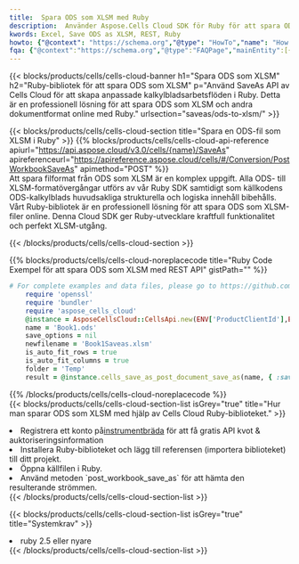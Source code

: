 ```yaml
---
title:  Spara ODS som XLSM med Ruby
description:  Använder Aspose.Cells Cloud SDK för Ruby för att spara ODS-formatfil som XLSM-formatfil.
kwords: Excel, Save ODS as XLSM, REST, Ruby
howto: {"@context": "https://schema.org","@type": "HowTo","name": "How to save ODS as XLSM using the Cells Cloud Ruby library.","description": "How to save ODS as XLSM using the Cells Cloud Ruby library.","image": {"@type": "ImageObject"},"url": "/ruby/saveas/ods-to-xlsm/","step": [{ "@type": "HowToStep","name": "How to save ODS as XLSM using the Cells Cloud Ruby library. step 1", "image": {"@type": "ImageObject",},"url": "/ruby/saveas/ods-to-xlsm/","text": "Register an account at <a href='https://dashboard.aspose.cloud/'>Dashboard</a> to get free API quota & authorization details",},{ "@type": "HowToStep","name": "How to save ODS as XLSM using the Cells Cloud Ruby library. step 1", "image": {"@type": "ImageObject",},"url": "/ruby/saveas/ods-to-xlsm/","text": "Install Ruby library and add the reference (import the library) to your project.",},{ "@type": "HowToStep","name": "How to save ODS as XLSM using the Cells Cloud Ruby library. step 1", "image": {"@type": "ImageObject",},"url": "/ruby/saveas/ods-to-xlsm/","text": "Open the source file in Ruby.",},{ "@type": "HowToStep","name": "How to save ODS as XLSM using the Cells Cloud Ruby library. step 1", "image": {"@type": "ImageObject",},"url": "/ruby/saveas/ods-to-xlsm/","text": "Use the `post_workbook_save_as` method to retrieve the resulting stream.",}, ],"supply": {"@type": "HowToSupply","name": "document"},"tool": [{"@type": "HowToTool","name": "RubyMine, Visual Studio Code, Aptana Studio, NetBeans"},{"@type": "HowToTool","name": "Aspose Cells"}],"totalTime": "PT6M"}
fqa: {"@context":"https://schema.org","@type":"FAQPage","mainEntity":[{"@type":"Question","name":"Why save file as other formats file in C# using REST API?","acceptedAnswer":{"@type":"Answer","text":"Documents are encoded in many ways, and some files may be incompatible with the software you use. To open and read such files, just save them as appropriate file formats.<br/><ol><li>Install .NET SDK and add the reference (import the library) to your project.</li><li>Open the source file in C# using REST API.</li><li>Call the PostWorkbookSaveAsRequest() method, passing an output filename with required extension.</li><li>Get the result of save as a separate file.</li></ol>"}},{"@type":"Question","name":"What file formats can I save as with your C# library?","acceptedAnswer":{"@type":"Answer","text":"We support a variety of file formats for conversion using .NET library, including XLSX, Excel, xls , PDF, CSV, HTML, Markdown, XML, PNG, JPG, TIFF, Json, TXT and many more."}},{"@type":"Question","name":"What is the maximum allowed file size for conversion using this .NET library?","acceptedAnswer":{"@type":"Answer","text":"There are no file size limits for format conversions using .NET library."}}]}
---
```

{{< blocks/products/cells/cells-cloud-banner h1="Spara ODS som XLSM" h2="Ruby-bibliotek för att spara ODS som XLSM" p="Använd SaveAs API av Cells Cloud för att skapa anpassade kalkylbladsarbetsflöden i Ruby. Detta är en professionell lösning för att spara ODS som XLSM och andra dokumentformat online med Ruby." urlsection="saveas/ods-to-xlsm/" >}}

{{< blocks/products/cells/cells-cloud-section title="Spara en ODS-fil som XLSM i Ruby" >}}
{{% blocks/products/cells/cells-cloud-api-reference apiurl="https://api.aspose.cloud/v3.0/cells/{name}/SaveAs" apireferenceurl="https://apireference.aspose.cloud/cells/#/Conversion/PostWorkbookSaveAs" apimethod="POST" %}}
<br/>
Att spara filformat från ODS som XLSM är en komplex uppgift. Alla ODS- till XLSM-formatövergångar utförs av vår Ruby SDK samtidigt som källkodens ODS-kalkylblads huvudsakliga strukturella och logiska innehåll bibehålls. Vårt Ruby-bibliotek är en professionell lösning för att spara ODS som XLSM-filer online. Denna Cloud SDK ger Ruby-utvecklare kraftfull funktionalitet och perfekt XLSM-utgång.

{{< /blocks/products/cells/cells-cloud-section >}}

{{% blocks/products/cells/cells-cloud-noreplacecode title="Ruby Code Exempel för att spara ODS som XLSM med REST API" gistPath="" %}}
  
```ruby
# For complete examples and data files, please go to https://github.com/aspose-cells-cloud/aspose-cells-cloud-ruby/
    require 'openssl'
    require 'bundler'
    require 'aspose_cells_cloud'
    @instance = AsposeCellsCloud::CellsApi.new(ENV['ProductClientId'],ENV['ProductClientSecret'])
    name = 'Book1.ods'
    save_options = nil
    newfilename = 'Book1Saveas.xlsm'
    is_auto_fit_rows = true
    is_auto_fit_columns = true
    folder = 'Temp'
    result = @instance.cells_save_as_post_document_save_as(name, { :save_options=>save_options, :newfilename=>(folder+"/"+newfilename), :is_auto_fit_rows=>is_auto_fit_rows, :is_auto_fit_columns=>is_auto_fit_columns, :folder=>folder})
```
  
{{% /blocks/products/cells/cells-cloud-noreplacecode %}}
<br/>
{{< blocks/products/cells/cells-cloud-section-list isGrey="true" title="Hur man sparar ODS som XLSM med hjälp av Cells Cloud Ruby-biblioteket." >}}
<li> Registrera ett konto på<a href="https://dashboard.aspose.cloud/">instrumentbräda</a> för att få gratis API kvot & auktoriseringsinformation</li>
<li>Installera Ruby-biblioteket och lägg till referensen (importera biblioteket) till ditt projekt.</li>
<li>Öppna källfilen i Ruby.</li>
<li>Använd metoden `post_workbook_save_as` för att hämta den resulterande strömmen.</li>
{{< /blocks/products/cells/cells-cloud-section-list >}}

{{< blocks/products/cells/cells-cloud-section-list isGrey="true" title="Systemkrav" >}}
<li>ruby 2.5 eller nyare</li>
{{< /blocks/products/cells/cells-cloud-section-list >}}
